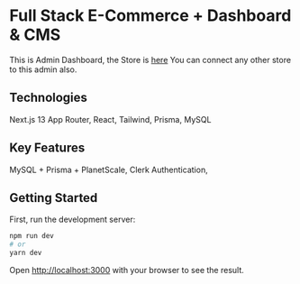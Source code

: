 # Full Stack E-Commerce + Dashboard & CMS

This is Admin Dashboard, the Store is [here](https://github.com/Andryushik/ecommerce-store)
You can connect any other store to this admin also.

## Technologies

Next.js 13 App Router,
React,
Tailwind,
Prisma,
MySQL

## Key Features

MySQL + Prisma + PlanetScale,
Clerk Authentication,

## Getting Started

First, run the development server:

```bash
npm run dev
# or
yarn dev
```

Open [http://localhost:3000](http://localhost:3000) with your browser to see the result.
